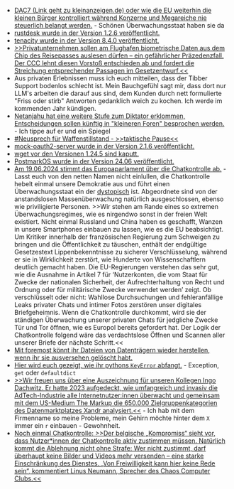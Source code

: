 * [DAC7 (Link geht zu kleinanzeigen.de) oder wie die EU weiterhin die kleinen Bürger kontrolliert während Konzerne und Megareiche nie steuerlich belangt werden.](https://themen.kleinanzeigen.de/dac7/) - Schönen Überwachungsstaat haben sie da
* [rustdesk wurde in der Version 1.2.6 veröffentlicht.](https://github.com/rustdesk/rustdesk/releases/tag/1.2.6)
* [tenacity wurde in der Version 8.4.0 veröffentlicht.](https://github.com/jd/tenacity/releases/tag/8.4.0)
* [>>Privatunternehmen sollen am Flughafen biometrische Daten aus dem Chip des Reisepasses auslesen dürfen – ein gefährlicher Präzedenzfall. Der CCC lehnt diesen Vorstoß entschieden ab und fordert die Streichung entsprechender Passagen im Gesetzentwurf.<<](https://www.ccc.de/de/updates/2024/biometrische-daten-nicht-in-private-hande)
* Aus privaten Erlebnissen muss ich euch mitteilen, dass der Tibber Support bodenlos schlecht ist. Mein Bauchgefühl sagt mir, dass dort nur LLM's arbeiten die darauf aus sind, dem Kunden durch nett formulierte "Friss oder stirb" Antworten gedanklich weich zu kochen. Ich werde im kommenden Jahr kündigen.
* [Netanjahu hat eine weitere Stufe zum Diktator erklommen, Entscheidungen sollen künftig in "kleineren Foren" besprochen werden.](https://blog.fefe.de/?ts=988eb30a) - Ich tippe auf er und ein Spiegel
* [#Neusprech für Waffenstillstand - >>taktische Pause<<](https://blog.fefe.de/?ts=98906e48)
* [mock-oauth2-server wurde in der Version 2.1.6 veröffentlicht.](https://github.com/navikt/mock-oauth2-server/releases/tag/2.1.6)
* [wget vor den Versionen 1.24.5 sind kaputt.](https://www.borncity.com/blog/2024/06/18/kritische-schwachstelle-cve-2024-38428-in-wget-dringend-handeln/)
* [PostmarkOS wurde in der Version 24.06 veröffentlicht.](https://postmarketos.org/blog/2024/06/16/v24.06-release/)
* [Am 19.06.2024 stimmt das Europaparlament über die Chatkontrolle ab.](https://www.patrick-breyer.de/piratenpartei-warnt-vor-chatkontrolle-abstimmung-am-mittwoch/) - Lasst euch von den netten Namen nicht einlullen, die Chatkontrolle hebelt einmal unsere Demokratie aus und führt einen Überwachungsstaat ein der [dystopisch](https://de.wikipedia.org/wiki/Dystopie) ist. Abgeordnete sind von der anstandslosen Massenüberwachung natürlich ausgeschlossen, ebenso wie priviligierte Personen. >>Wir stehen am Rande eines so extremen Überwachungsregimes, wie es nirgendwo sonst in der freien Welt existiert. Nicht einmal Russland und China haben es geschafft, Wanzen in unsere Smartphones einbauen zu lassen, wie es die EU beabsichtigt. Um Kritiker innerhalb der französischen Regierung zum Schweigen zu bringen und die Öffentlichkeit zu täuschen, enthält der endgültige Gesetzestext Lippenbekenntnisse zu sicherer Verschlüsselung, während er sie in Wirklichkeit zerstört, wie Hunderte von Wissenschaftlern deutlich gemacht haben. Die EU-Regierungen verstehen das sehr gut, wie die Ausnahme in Artikel 7 für ‘Nutzerkonten, die vom Staat für Zwecke der nationalen Sicherheit, der Aufrechterhaltung von Recht und Ordnung oder für militärische Zwecke verwendet werden’ zeigt. Ob verschlüsselt oder nicht: Wahllose Durchsuchungen und fehleranfällige Leaks privater Chats und intimer Fotos zerstören unser digitales Briefgeheimnis. Wenn die Chatkontrolle durchkommt, wird sie der ständigen Überwachung unserer privaten Chats für jedgliche Zwecke Tür und Tor öffnen, wie es Europol bereits gefordert hat. Der Logik der Chatkontrolle folgend wäre das verdachtslose Öffnen und Scannen aller unserer Briefe der nächste Schritt.<<
* [Mit foremost könnt ihr Dateien von Datenträgern wieder herstellen, wenn ihr sie ausversehen gelöscht habt.](https://www.onli-blogging.de/2380/Geloeschte-Bilder-auf-microSD-Karte-wiederherstellen.html)
* [Hier wird euch gezeigt, wie ihr pythons `KeyError` abfangt.](https://www.freecodecamp.org/news/how-to-handle-keyerror-exceptions-in-python/) - Exception, `get` oder `defaultdict`
* [>>Wir freuen uns über eine Auszeichnung für unseren Kollegen Ingo Dachwitz. Er hatte 2023 aufgedeckt, wie umfangreich und invasiv die AdTech-Industrie alle Internetnutzer:innen überwacht und gemeinsam mit dem US-Medium The Markup die 650.000 Zielgruppenkategorien des Datenmarktplatzes Xandr analysiert.<<](https://netzpolitik.org/2024/xandr-und-die-netzwerke-der-datenhaendler-alternativer-medienpreis-2024-fuer-netzpolitik-org-recherche/) - Ich hab mit dem Firmenname so meine Probleme, mein Gehirn möchte hinter dem `X` immer ein `r` einbauen - Gewohnheit.
* [Noch einmal Chatkontrolle: >>Der belgische „Kompromiss“ sieht vor, dass Nutzer*innen der Chatkontrolle aktiv zustimmen müssen. Natürlich kommt die Ablehnung nicht ohne Strafe: Wer nicht zustimmt, darf überhaupt keine Bilder und Videos mehr versenden – eine starke Einschränkung des Dienstes. „Von Freiwilligkeit kann hier keine Rede sein“, kommentiert Linus Neumann, Sprecher des Chaos Computer Clubs.<<](https://www.ccc.de/de/updates/2024/chatkontrolle-kuhhandel-wahrend-niemand-hinschaut)
